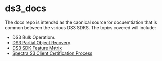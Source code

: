 # ds3_docs

The docs repo is intended as the caonical source for docuemtiation that is common between the various DS3 SDKS.  The topics covered will include:

* DS3 Bulk Operations
* [DS3 Partial Object Recovery](partial_object_recovery.md)
* [DS3 SDK Feature Matrix](feature_matrix.md)
* [Spectra S3 Client Certification Process](partner_cert.md)

